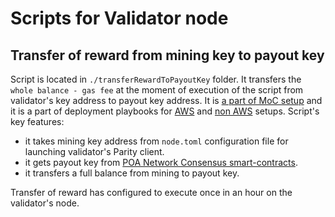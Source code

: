 # Scripts for Validator node

## Transfer of reward from mining key to payout key

Script is located in `./transferRewardToPayoutKey` folder. 
It transfers the `whole balance - gas fee`  at the moment of execution of the script from validator's key address to payout key address. It is [a part of MoC setup](https://github.com/poanetwork/wiki/wiki/Master-of-Ceremony-Setup#repository-with-scripts-for-validator-node) and it is a part of deployment playbooks for [AWS](https://github.com/poanetwork/wiki/wiki/Validator-Node-on-AWS) and [non AWS](https://github.com/poanetwork/wiki/wiki/Validator-Node-Non-AWS) setups.
Script's key features:
- it takes mining key address from `node.toml` configuration file for launching validator's Parity client.
- it gets payout key from [POA Network Consensus smart-contracts](https://github.com/poanetwork/poa-network-consensus-contracts).
- it transfers a full balance from mining to payout key.

Transfer of reward has configured to execute once in an hour on the validator's node.
